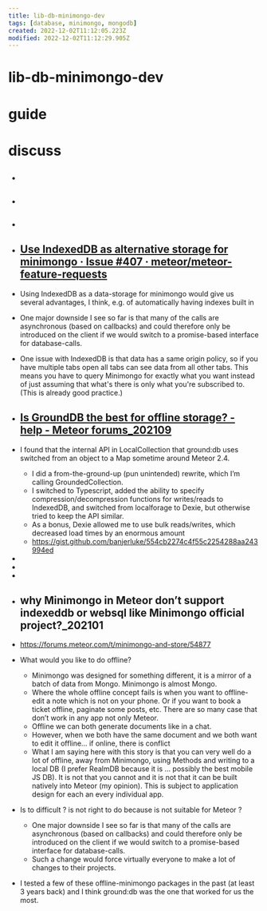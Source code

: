 ```yaml
---
title: lib-db-minimongo-dev
tags: [database, minimongo, mongodb]
created: 2022-12-02T11:12:05.223Z
modified: 2022-12-02T11:12:29.905Z
---
```


# lib-db-minimongo-dev

# guide

# discuss
- ## 

- ## 

- ## 

- ## [Use IndexedDB as alternative storage for minimongo · Issue #407 · meteor/meteor-feature-requests](https://github.com/meteor/meteor-feature-requests/issues/407)
- Using IndexedDB as a data-storage for minimongo would give us several advantages, I think, e.g. of automatically having indexes built in
- One major downside I see so far is that many of the calls are asynchronous (based on callbacks) and could therefore only be introduced on the client if we would switch to a promise-based interface for database-calls.
- One issue with IndexedDB is that data has a same origin policy, so if you have multiple tabs open all tabs can see data from all other tabs. This means you have to query Minimongo for exactly what you want instead of just assuming that what's there is only what you're subscribed to. (This is already good practice.)

- ## [Is GroundDB the best for offline storage? - help - Meteor forums_202109](https://forums.meteor.com/t/is-grounddb-the-best-for-offline-storage/56654)
- I found that the internal API in LocalCollection that ground:db uses switched from an object to a Map sometime around Meteor 2.4.
  - I did a from-the-ground-up (pun unintended) rewrite, which I’m calling GroundedCollection. 
  - I switched to Typescript, added the ability to specify compression/decompression functions for writes/reads to IndexedDB, and switched from localforage to Dexie, but otherwise tried to keep the API similar.
  - As a bonus, Dexie allowed me to use bulk reads/writes, which decreased load times by an enormous amount
  - https://gist.github.com/banjerluke/554cb2274c4f55c2254288aa243994ed

- 
- 
- 

- ## why Minimongo in Meteor don’t support indexeddb or websql like Minimongo official project?_202101
- https://forums.meteor.com/t/minimongo-and-store/54877
- What would you like to do offline?
  - Minimongo was designed for something different, it is a mirror of a batch of data from Mongo. Minimongo is almost Mongo.
  - Where the whole offline concept fails is when you want to offline-edit a note which is not on your phone. Or if you want to book a ticket offline, paginate some posts, etc. There are so many case that don’t work in any app not only Meteor.
  - Offline we can both generate documents like in a chat.
  - However, when we both have the same document and we both want to edit it offline… if online, there is conflict
  - What I am saying here with this story is that you can very well do a lot of offline, away from Minimongo, using Methods and writing to a local DB (I prefer RealmDB because it is … possibly the best mobile JS DB). It is not that you cannot and it is not that it can be built natively into Meteor (my opinion). This is subject to application design for each an every individual app.

- Is to difficult ? is not right to do because is not suitable for Meteor ?
  - One major downside I see so far is that many of the calls are asynchronous (based on callbacks) and could therefore only be introduced on the client if we would switch to a promise-based interface for database-calls.
  - Such a change would force virtually everyone to make a lot of changes to their projects.
- I tested a few of these offline-minimongo packages in the past (at least 3 years back) and I think ground:db was the one that worked for us the most.

